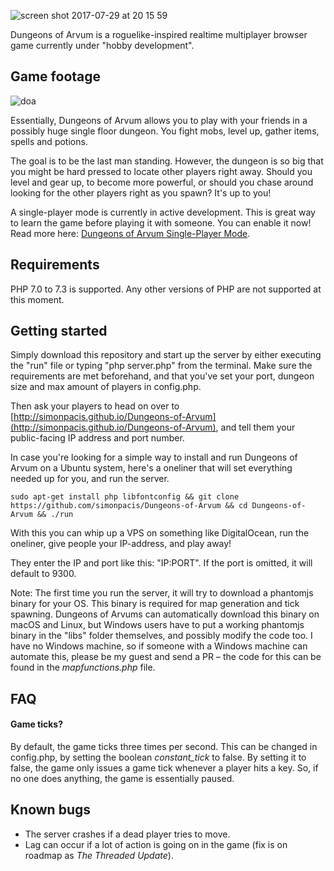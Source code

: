 ![screen shot 2017-07-29 at 20 15 59](https://user-images.githubusercontent.com/7118482/28747275-336ba6a8-749b-11e7-8f2b-5b76f96137da.png)

Dungeons of Arvum is a roguelike-inspired realtime multiplayer browser game currently under "hobby development".

## Game footage
![doa](https://user-images.githubusercontent.com/7118482/79126239-e0064200-7d9f-11ea-9214-3d54506aa65c.gif)

Essentially, Dungeons of Arvum allows you to play with your friends in a possibly huge single floor dungeon. You fight mobs, level up, gather items, spells and potions. 

The goal is to be the last man standing. However, the dungeon is so big that you might be hard pressed to locate other players right away. Should you level and gear up, to become more powerful, or should you chase around looking for the other players right as you spawn? It's up to you!

A single-player mode is currently in active development. This is great way to learn the game before playing it with someone. You can enable it now! Read more here: [Dungeons of Arvum Single-Player Mode](https://github.com/simonpacis/Dungeons-of-Arvum/wiki/Single-Player-Mode).

## Requirements
PHP 7.0 to 7.3 is supported. Any other versions of PHP are not supported at this moment.

## Getting started
Simply download this repository and start up the server by either executing the "run" file or typing "php server.php" from the terminal. Make sure the requirements are met beforehand, and that you've set your port, dungeon size and max amount of players in config.php.

Then ask your players to head on over to [http://simonpacis.github.io/Dungeons-of-Arvum](http://simonpacis.github.io/Dungeons-of-Arvum), and tell them your public-facing IP address and port number.

In case you're looking for a simple way to install and run Dungeons of Arvum on a Ubuntu system, here's a oneliner that will set everything needed up for you, and run the server.
```
sudo apt-get install php libfontconfig && git clone https://github.com/simonpacis/Dungeons-of-Arvum && cd Dungeons-of-Arvum && ./run
```

With this you can whip up a VPS on something like DigitalOcean, run the oneliner, give people your IP-address, and play away!

They enter the IP and port like this: "IP:PORT". If the port is omitted, it will default to 9300.
  
Note: The first time you run the server, it will try to download a phantomjs binary for your OS. This binary is required for map generation and tick spawning. Dungeons of Arvums can automatically download this binary on macOS and Linux, but Windows users have to put a working phantomjs binary in the "libs" folder themselves, and possibly modify the code too. I have no Windows machine, so if someone with a Windows machine can automate this, please be my guest and send a PR – the code for this can be found in the *mapfunctions.php* file.

## FAQ
#### Game ticks?
By default, the game ticks three times per second. This can be changed in config.php, by setting the boolean *constant_tick* to false. By setting it to false, the game only issues a game tick whenever a player hits a key. So, if no one does anything, the game is essentially paused.

## Known bugs
- The server crashes if a dead player tries to move.
- Lag can occur if a lot of action is going on in the game (fix is on roadmap as *The Threaded Update*). 
